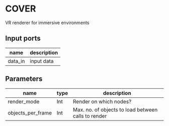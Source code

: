 
# COVER
VR renderer for immersive environments

## Input ports
|name|description|
|-|-|
|data_in|input data|




## Parameters
|name|type|description|
|-|-|-|
|render_mode|Int|Render on which nodes?|
|objects_per_frame|Int|Max. no. of objects to load between calls to render|

